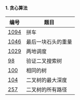#### 1. 贪心算法

编号|题目
--|--
[1094](https://leetcode-cn.com/problems/car-pooling/comments/)| 拼车
[1046](https://leetcode-cn.com/problems/last-stone-weight/)| 最后一块石头的重量
[1029](https://leetcode-cn.com/problems/two-city-scheduling/)| 两地调度
[98](https://leetcode-cn.com/problems/validate-binary-search-tree/)|验证二叉搜索树
[100](https://leetcode-cn.com/problems/same-tree/submissions/)|相同的树
[104](https://leetcode-cn.com/problems/maximum-depth-of-binary-tree/)|二叉树的最大深度
[257](https://leetcode-cn.com/problems/binary-tree-paths/)|二叉树的所有路径







